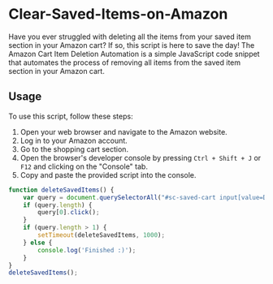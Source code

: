 # Clear-Saved-Items-on-Amazon

Have you ever struggled with deleting all the items from your saved item section in your Amazon cart? If so, this script is here to save the day! The Amazon Cart Item Deletion Automation is a simple JavaScript code snippet that automates the process of removing all items from the saved item section in your Amazon cart.

## Usage

To use this script, follow these steps:

1. Open your web browser and navigate to the Amazon website.
2. Log in to your Amazon account.
3. Go to the shopping cart section.
4. Open the browser's developer console by pressing `Ctrl + Shift + J` or `F12` and clicking on the "Console" tab.
5. Copy and paste the provided script into the console.

```javascript
function deleteSavedItems() {
    var query = document.querySelectorAll("#sc-saved-cart input[value=Delete]");
    if (query.length) {
        query[0].click();
    }
    if (query.length > 1) {
        setTimeout(deleteSavedItems, 1000);
    } else {
        console.log('Finished :)');
    }
}
deleteSavedItems();

